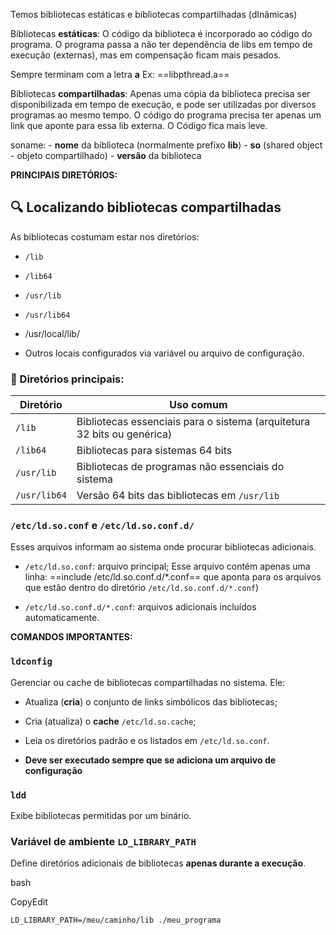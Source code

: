 Temos bibliotecas estáticas e bibliotecas compartilhadas (dInâmicas)

Bibliotecas **estáticas**: O código da biblioteca é incorporado ao código do programa. O programa passa a não ter dependência de libs em tempo de execução (externas), mas em compensação ficam mais pesados.

Sempre terminam com a letra **a**
Ex: ==libpthread.a==


Bibliotecas **compartilhadas**: Apenas uma cópia da biblioteca precisa ser disponibilizada em tempo de execução, e pode ser utilizadas por diversos programas ao mesmo tempo. O código do programa precisa ter apenas um link que aponte para essa lib externa. O Código fica mais leve.

soname:
	- **nome** da biblioteca (normalmente prefixo **lib**)
	- **so** (shared object - objeto compartilhado)
	- **versão** da biblioteca



**PRINCIPAIS DIRETÓRIOS:**

## 🔍 Localizando bibliotecas compartilhadas

As bibliotecas costumam estar nos diretórios:

- `/lib`
    
- `/lib64`
    
- `/usr/lib`
    
- `/usr/lib64`

- /usr/local/lib/
    
- Outros locais configurados via variável ou arquivo de configuração.


### 📁 Diretórios principais:

|Diretório|Uso comum|
|---|---|
|`/lib`|Bibliotecas essenciais para o sistema (arquitetura 32 bits ou genérica)|
|`/lib64`|Bibliotecas para sistemas 64 bits|
|`/usr/lib`|Bibliotecas de programas não essenciais do sistema|
|`/usr/lib64`|Versão 64 bits das bibliotecas em `/usr/lib`|


### `/etc/ld.so.conf` e `/etc/ld.so.conf.d/`

Esses arquivos informam ao sistema onde procurar bibliotecas adicionais.

- `/etc/ld.so.conf`: arquivo principal; 
		Esse arquivo contém apenas uma linha: ==include /etc/ld.so.conf.d/*.conf==
		que aponta para os arquivos que estão dentro do diretório `/etc/ld.so.conf.d/*.conf`)
		

- `/etc/ld.so.conf.d/*.conf`: arquivos adicionais incluídos automaticamente.


**COMANDOS IMPORTANTES:**

### `ldconfig`

Gerenciar ou cache de bibliotecas compartilhadas no sistema. Ele:

- Atualiza (**cria**) o conjunto de links simbólicos das bibliotecas;
    
- Cria (atualiza) o **cache** `/etc/ld.so.cache`;
    
- Leia os diretórios padrão e os listados em `/etc/ld.so.conf`.

- **Deve ser executado sempre que se adiciona um arquivo de configuração** 


### `ldd`
Exibe bibliotecas permitidas por um binário.

### Variável de ambiente `LD_LIBRARY_PATH`

Define diretórios adicionais de bibliotecas **apenas durante a execução**.

bash

CopyEdit

`LD_LIBRARY_PATH=/meu/caminho/lib ./meu_programa`